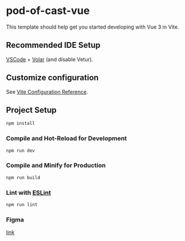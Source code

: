 # pod-of-cast-vue

This template should help get you started developing with Vue 3 in Vite.

## Recommended IDE Setup

[VSCode](https://code.visualstudio.com/) + [Volar](https://marketplace.visualstudio.com/items?itemName=Vue.volar) (and disable Vetur).

## Customize configuration

See [Vite Configuration Reference](https://vitejs.dev/config/).

## Project Setup

```sh
npm install
```

### Compile and Hot-Reload for Development

```sh
npm run dev
```

### Compile and Minify for Production

```sh
npm run build
```

### Lint with [ESLint](https://eslint.org/)

```sh
npm run lint
```

### Figma

[link](<https://www.figma.com/design/ti67pbSTzDEUT5NxFrB5cM/PodOfCast-(Copy)?node-id=301-25&node-type=&t=KN8Wb4sDhTVciPki-0>)
